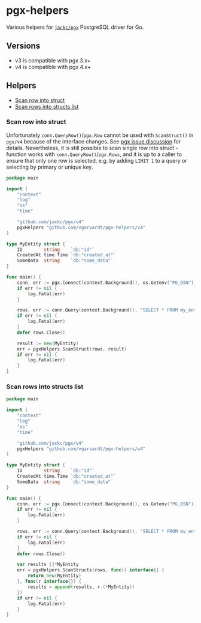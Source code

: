 # pgx-helpers

Various helpers for [`jackc/pgx`](https://github.com/jackc/pgx) PostgreSQL driver for Go.

## Versions

- v3 is compatible with pgx 3.x+
- v4 is compatible with pgx 4.x+

## Helpers

- [Scan row into struct](#scan-row-into-struct)
- [Scan rows into structs list](#scan-rows-into-structs-list)

### Scan row into struct

Unfortunately `conn.QueryRow()`/`pgx.Row` cannot be used with `ScanStruct()` in `pgx/v4` because of the interface changes.
See [pgx issue discussion](https://github.com/jackc/pgx/issues/627) for details.
Nevertheless, it is still possible to scan single row into struct - function works with `conn.QueryRow()`/`pgx.Rows`,
and it is up to a caller to ensure that only one row is selected, e.g. by adding `LIMIT 1` to a query or selecting by
primary or unique key.

```go
package main

import (
    "context"
    "log"
    "os"
    "time"

    "github.com/jackc/pgx/v4"
    pgxHelpers "github.com/vgarvardt/pgx-helpers/v4"
)

type MyEntity struct {
    ID        string    `db:"id"`
    CreatedAt time.Time `db:"created_at"`
    SomeData  string    `db:"some_data"`
}

func main() {
    conn, err := pgx.Connect(context.Background(), os.Getenv("PG_DSN"))
    if err != nil {
        log.Fatal(err)
    }

    rows, err := conn.Query(context.Background(), "SELECT * FROM my_entity WHERE id = $1", someID)
    if err != nil {
        log.Fatal(err)
    }
    defer rows.Close()

    result := new(MyEntity)
    err = pgxHelpers.ScanStruct(rows, result)
    if err != nil {
        log.Fatal(err)
    }
}
```

### Scan rows into structs list

```go
package main

import (
    "context"
    "log"
    "os"
    "time"

    "github.com/jackc/pgx/v4"
    pgxHelpers "github.com/vgarvardt/pgx-helpers/v4"
)

type MyEntity struct {
    ID        string    `db:"id"`
    CreatedAt time.Time `db:"created_at"`
    SomeData  string    `db:"some_data"`
}

func main() {
    conn, err := pgx.Connect(context.Background(), os.Getenv("PG_DSN"))
    if err != nil {
        log.Fatal(err)
    }

    rows, err := conn.Query(context.Background(), "SELECT * FROM my_entity WHERE created_at >= $1", time.Now().Add(-time.Hour))
    if err != nil {
        log.Fatal(err)
    }
    defer rows.Close()

    var results []*MyEntity
    err = pgxHelpers.ScanStructs(rows, func() interface{} {
        return new(MyEntity)
    }, func(r interface{}) {
        results = append(results, r.(*MyEntity))
    })
    if err != nil {
        log.Fatal(err)
    }
}
```
